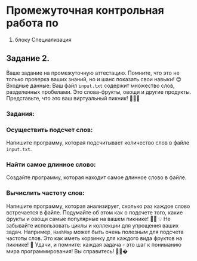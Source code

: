 # Промежуточная контрольная работа по
1. блоку Специализация
## Задание 2.
Ваше задание на промежуточную аттестацию. Помните, что это не
только проверка ваших знаний, но и шанс показать свои навыки! 😊
Входные данные:
Ваш файл `input.txt` содержит множество слов, разделенных
пробелами. Это слова-фрукты, овощи и другие продукты.
Представьте, что это ваш виртуальный пикник! 🍎🥕🥧
### Задания:
### Осуществить подсчет слов:
Напишите программу, которая подсчитывает количество слов в
файле `input.txt`.
### Найти самое длинное слово:
Создайте программу, которая находит самое длинное слово в
файле.
### Вычислить частоту слов:
Напишите программу, которая анализирует, сколько раз каждое
слово встречается в файле. Подумайте об этом как о подсчете того,
какие фрукты и овощи самые популярные на вашем пикнике! 🍇🍉
💡 Не забывайте использовать циклы и коллекции для упрощения ваших
задач. Например, `HashMap` может быть очень полезным для подсчета
частоты слов. Это как иметь корзинку для каждого вида фруктов на
пикнике! 🧺
Удачи, и помните: каждая задача - это шаг к пониманию мира
программирования! Вы справитесь! 💪󰠁�